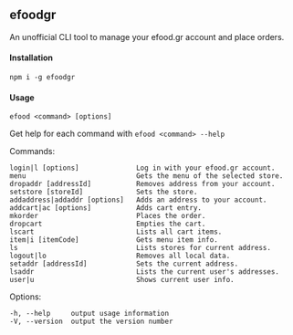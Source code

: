## efoodgr
An unofficial CLI tool to manage your efood.gr account and place orders.

#### Installation
`npm i -g efoodgr`

#### Usage
  `efood <command> [options]`

  Get help for each command with
  `efood <command> --help`

  Commands:

    login|l [options]              Log in with your efood.gr account.
    menu                           Gets the menu of the selected store.
    dropaddr [addressId]           Removes address from your account.
    setstore [storeId]             Sets the store.
    addaddress|addaddr [options]   Adds an address to your account.
    addcart|ac [options]           Adds cart entry.
    mkorder                        Places the order.
    dropcart                       Empties the cart.
    lscart                         Lists all cart items.
    item|i [itemCode]              Gets menu item info.
    ls                             Lists stores for current address.
    logout|lo                      Removes all local data.
    setaddr [addressId]            Sets the current address.
    lsaddr                         Lists the current user's addresses.
    user|u                         Shows current user info.

  Options:

    -h, --help     output usage information
    -V, --version  output the version number
